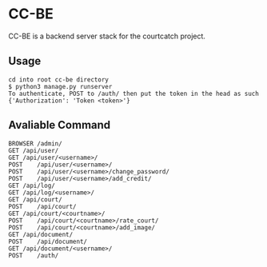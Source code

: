 # CC-BE

CC-BE is a backend server stack for the courtcatch project.


## Usage

	cd into root cc-be directory
	$ python3 manage.py runserver
	To authenticate, POST to /auth/ then put the token in the head as such {'Authorization': 'Token <token>'}

## Avaliable Command

	BROWSER	/admin/
	GET	/api/user/
	GET	/api/user/<username>/
	POST	/api/user/<username>/
	POST	/api/user/<username>/change_password/
	POST	/api/user/<username>/add_credit/
	GET	/api/log/
	GET	/api/log/<username>/
	GET	/api/court/
	POST	/api/court/
	GET	/api/court/<courtname>/
	POST	/api/court/<courtname>/rate_court/
	POST	/api/court/<courtname>/add_image/
	GET	/api/document/
	POST	/api/document/
	GET	/api/document/<username>/
	POST	/auth/

